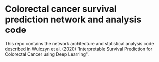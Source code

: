 # Colorectal cancer survival prediction network and analysis code

This repo contains the network architecture and statistical analysis code
described in Wulczyn et al. (2020) "Interpretable Survival Prediction for
Colorectal Cancer using Deep Learning".
